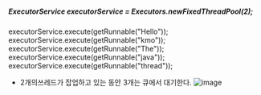 ##### ExecutorService executorService = Executors.newFixedThreadPool(2); 
executorService.execute(getRunnable("Hello"));
executorService.execute(getRunnable("kmo"));
executorService.execute(getRunnable("The"));
executorService.execute(getRunnable("java"));
executorService.execute(getRunnable("thread"));
* 2개의쓰레드가 잡업하고 있는 동안 3개는 큐에서 대기한다.
  ![image](https://user-images.githubusercontent.com/40969203/103475074-77f40200-4ded-11eb-8e2d-d1930015bb46.png)

